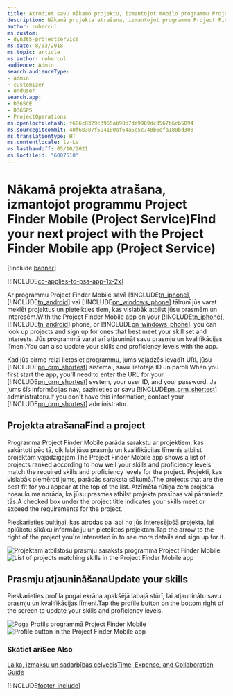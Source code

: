 ```yaml
---
title: Atrodiet savu nākamo projektu, izmantojot mobilo programmu Project Finder Mobile
description: Nākamā projekta atrašana, izmantojot programmu Project Finder Mobile programmai Project Service
author: ruhercul
ms.custom:
- dyn365-projectservice
ms.date: 8/03/2018
ms.topic: article
ms.author: ruhercul
audience: Admin
search.audienceType:
- admin
- customizer
- enduser
search.app:
- D365CE
- D365PS
- ProjectOperations
ms.openlocfilehash: f686c8329c3965ab98b7de9909dc3567b6cb5094
ms.sourcegitcommit: 40f68387f594180af64a5e5c748b6efa188bd300
ms.translationtype: HT
ms.contentlocale: lv-LV
ms.lasthandoff: 05/10/2021
ms.locfileid: "6007510"
---
```

# <a name="find-your-next-project-with-the-project-finder-mobile-app-project-service"></a><span data-ttu-id="80937-103">Nākamā projekta atrašana, izmantojot programmu Project Finder Mobile (Project Service)</span><span class="sxs-lookup"><span data-stu-id="80937-103">Find your next project with the Project Finder Mobile app (Project Service)</span></span>

[!include [banner](../includes/psa-now-project-operations.md)]

[!INCLUDE[cc-applies-to-psa-app-1x-2x](../includes/cc-applies-to-psa-app-1x-2x.md)]

<span data-ttu-id="80937-104">Ar programmu Project Finder Mobile savā [!INCLUDE[tn_iphone](../includes/tn-iphone.md)], [!INCLUDE[tn_android](../includes/tn-android.md)] vai [!INCLUDE[pn_windows_phone](../includes/pn-windows-phone.md)] tālrunī jūs varat meklēt projektus un pieteikties tiem, kas vislabāk atbilst jūsu prasmēm un interesēm.</span><span class="sxs-lookup"><span data-stu-id="80937-104">With the Project Finder Mobile app on your [!INCLUDE[tn_iphone](../includes/tn-iphone.md)], [!INCLUDE[tn_android](../includes/tn-android.md)] phone, or [!INCLUDE[pn_windows_phone](../includes/pn-windows-phone.md)], you can look up projects and sign up for ones that best meet your skill set and interests.</span></span> <span data-ttu-id="80937-105">Jūs programmā varat arī atjaunināt savu prasmju un kvalifikācijas līmeni.</span><span class="sxs-lookup"><span data-stu-id="80937-105">You can also update your skills and proficiency levels with the app.</span></span>  
  
 <span data-ttu-id="80937-106">Kad jūs pirmo reizi lietosiet programmu, jums vajadzēs ievadīt URL jūsu [!INCLUDE[pn_crm_shortest](../includes/pn-crm-shortest.md)] sistēmai, savu lietotāja ID un paroli.</span><span class="sxs-lookup"><span data-stu-id="80937-106">When you first start the app, you'll need to enter the URL for your [!INCLUDE[pn_crm_shortest](../includes/pn-crm-shortest.md)] system, your user ID, and your password.</span></span> <span data-ttu-id="80937-107">Ja jums šīs informācijas nav, sazinieties ar savu [!INCLUDE[pn_crm_shortest](../includes/pn-crm-shortest.md)] administratoru.</span><span class="sxs-lookup"><span data-stu-id="80937-107">If you don't have this information,  contact your [!INCLUDE[pn_crm_shortest](../includes/pn-crm-shortest.md)] administrator.</span></span>  
  
## <a name="find-a-project"></a><span data-ttu-id="80937-108">Projekta atrašana</span><span class="sxs-lookup"><span data-stu-id="80937-108">Find a project</span></span>  
 <span data-ttu-id="80937-109">Programma Project Finder Mobile parāda sarakstu ar projektiem, kas sakārtoti pēc tā, cik labi jūsu prasmju un kvalifikācijas līmenis atbilst projektam vajadzīgajam.</span><span class="sxs-lookup"><span data-stu-id="80937-109">The Project Finder Mobile app shows a list of projects ranked according to how well your skills and proficiency levels match the required skills and proficiency levels for the project.</span></span> <span data-ttu-id="80937-110">Projekti, kas vislabāk piemēroti jums, parādās saraksta sākumā.</span><span class="sxs-lookup"><span data-stu-id="80937-110">The projects that are the best fit for you appear at the top of the list.</span></span> <span data-ttu-id="80937-111">Atzīmēta rūtiņa zem projekta nosaukuma norāda, ka jūsu prasmes atbilst projekta prasības vai pārsniedz tās.</span><span class="sxs-lookup"><span data-stu-id="80937-111">A checked box under the project title indicates your skills meet or exceed the requirements for the project.</span></span>  
  
 <span data-ttu-id="80937-112">Pieskarieties bultiņai, kas atrodas pa labi no jūs interesējošā projekta, lai aplūkotu sīkāku informāciju un pieteiktos projektam.</span><span class="sxs-lookup"><span data-stu-id="80937-112">Tap the arrow to the right of the project you're interested in to see more details and sign up for it.</span></span>  
  
 <span data-ttu-id="80937-113">![Projektam atbilstošu prasmju saraksts programmā Project Finder Mobile](../psa/media/project-service-project-finder-list.png "Projektam atbilstošu prasmju saraksts programmā Project Finder Mobile")</span><span class="sxs-lookup"><span data-stu-id="80937-113">![List of projects matching skills in the Project Finder Mobile app](../psa/media/project-service-project-finder-list.png "List of projects matching skills in the Project Finder Mobile app")</span></span>  
  
## <a name="update-your-skills"></a><span data-ttu-id="80937-114">Prasmju atjaunināšana</span><span class="sxs-lookup"><span data-stu-id="80937-114">Update your skills</span></span>  
 <span data-ttu-id="80937-115">Pieskarieties profila pogai ekrāna apakšējā labajā stūrī, lai atjauninātu savu prasmju un kvalifikācijas līmeni.</span><span class="sxs-lookup"><span data-stu-id="80937-115">Tap the profile button on the bottom right of the screen to update your skills and proficiency levels.</span></span>  
  
 <span data-ttu-id="80937-116">![Poga Profils programmā Project Finder Mobile](../psa/media/project-service-project-finder-profile.png "Poga Profils programmā Project Finder Mobile")</span><span class="sxs-lookup"><span data-stu-id="80937-116">![Profile button in the Project Finder Mobile app](../psa/media/project-service-project-finder-profile.png "Profile button in the Project Finder Mobile app")</span></span>  
  
### <a name="see-also"></a><span data-ttu-id="80937-117">Skatiet arī</span><span class="sxs-lookup"><span data-stu-id="80937-117">See Also</span></span>  
 [<span data-ttu-id="80937-118">Laika, izmaksu un sadarbības ceļvedis</span><span class="sxs-lookup"><span data-stu-id="80937-118">Time, Expense, and Collaboration Guide</span></span>](../psa/time-expense-collaboration-guide.md)


[!INCLUDE[footer-include](../includes/footer-banner.md)]